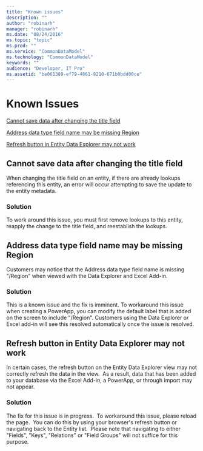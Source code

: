 ```yaml
---
title: "Known issues"
description: ""
author: "robinarh"
manager: "robinarh"
ms.date: "08/24/2016"
ms.topic: "topic"
ms.prod: ""
ms.service: "CommonDataModel"
ms.technology: "CommonDataModel"
keywords: ""
audience: "Developer, IT Pro"
ms.assetid: "be061389-ef79-4861-9210-671b0bdd00ce"
---
```


# Known Issues

[Cannot save data after changing the title field](/entity-reference/known-issues.md#Cannot-save-data-after-changing-the-title-field "Cannot save data after changing the title field")

[Address data type field name may be missing Region](/entity-reference/known-issues.md#Address-data-type-field-name-may-be-missing-Region "Address data type field name may be missing Region")

[Refresh button in Entity Data Explorer may not work](/entity-reference/known-issues.md#Refresh-button-in-Entity-Data-Explorer-may-not-work "Refresh button in Entity Data Explorer may not work")


## Cannot save data after changing the title field

When changing the title field on an entity, if there are already lookups referencing this entity, an error will occur attempting to save the update to the entity metadata.   

### Solution

To work around this issue, you must first remove lookups to this entity, reapply the change to the title field, and reestablish the lookups.

## Address data type field name may be missing Region

Customers may notice that the Address data type field name is missing "/Region" when viewed with the Data Explorer and Excel Add-in.  

### Solution

This is a known issue and the fix is imminent.  To workaround this issue when creating a PowerApp, you can modify the default label that is added on the screen to include "/Region".  Customers using the Data Explorer or Excel add-in will see this resolved automatically once the issue is resolved. 

## Refresh button in Entity Data Explorer may not work

In certain cases, the refresh button on the Entity Data Explorer view may not correctly refresh the data in the view.  As a result, data that has been added to your database via the Excel Add-in, a PowerApp, or through import may not appear.  

### Solution

The fix for this issue is in progress.  To workaround this issue, please reload the page.  You can do this by using your browser's refresh button or navigating back to the Entity list.  Please note that navigating to either "Fields", "Keys", "Relations" or "Field Groups" will not suffice for this purpose.
